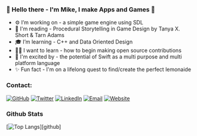 <!--
banner template
<img src="https://raw.githubusercontent.com/michaelbrave/michaelbrave/master/gh-header-image-MikeBrave.png" alt="banner that says Mike Brave - Developer">
-->

### 👋 Hello there - I'm Mike, I make Apps and Games 👋

- ⚙️ I’m working on - a simple game engine using SDL
- 📖 I'm reading - Procedural Storytelling in Game Design by Tanya X. Short & Tarn Adams
- 🎓 I’m learning - C++ and Data Oriented Design
- 🙋‍♂️ I want to learn - how to begin making open source contributions
- 🤩 I'm excited by -  the potential of Swift as a multi purpose and multi platform language 
- ✨ Fun fact - I'm on a lifelong quest to find/create the perfect lemonaide

### Contact: 
<p align="left">
	<a href = "https://github.com/michaelbrave"><img src="https://img.shields.io/github/followers/michaelbrave.svg?label=GitHub&style=social" alt="GitHub"></a>
	<a href = "https://twitter.com/somebravedude"><img src="https://img.shields.io/twitter/follow/somebravedude?label=Twitter&style=social" alt="Twitter"></a>
	<a href = "https://www.linkedin.com/in/mikebrave"><img src="https://img.shields.io/badge/LinkedIn--_.svg?style=social&logo=linkedin" alt="LinkedIn"></a>
    <a href = "mailto:michaelbrave@outlook.com"><img src="https://img.shields.io/badge/Email-michaelbrave@outlook.com-lightgrey" alt="Email"></a>
    <a href = "https://michaelbrave.github.io/"><img src="https://img.shields.io/badge/Website-https%3A%2F%2Fmichaelbrave.github.io%2F-informational" alt="Website"></a>
</p>

### Github Stats
<!--
credit for this section goes to https://github.com/anuraghazra/github-readme-stats 
-->
[![Top Langs](https://github-readme-stats.vercel.app/api/top-langs/?username=michaelbrave)][github]